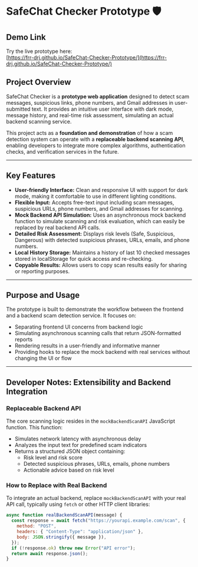 # SafeChat Checker Prototype 🛡️

## Demo Link

Try the live prototype here:  
[https://frr-drj.github.io/SafeChat-Checker-Prototype/](https://frr-drj.github.io/SafeChat-Checker-Prototype/)

## Project Overview

SafeChat Checker is a **prototype web application** designed to detect scam messages, suspicious links, phone numbers, and Gmail addresses in user-submitted text. It provides an intuitive user interface with dark mode, message history, and real-time risk assessment, simulating an actual backend scanning service.

This project acts as a **foundation and demonstration** of how a scam detection system can operate with a **replaceable backend scanning API**, enabling developers to integrate more complex algorithms, authentication checks, and verification services in the future.

---

## Key Features

- **User-friendly Interface:** Clean and responsive UI with support for dark mode, making it comfortable to use in different lighting conditions.
- **Flexible Input:** Accepts free-text input including scam messages, suspicious URLs, phone numbers, and Gmail addresses for scanning.
- **Mock Backend API Simulation:** Uses an asynchronous mock backend function to simulate scanning and risk evaluation, which can easily be replaced by real backend API calls.
- **Detailed Risk Assessment:** Displays risk levels (Safe, Suspicious, Dangerous) with detected suspicious phrases, URLs, emails, and phone numbers.
- **Local History Storage:** Maintains a history of last 10 checked messages stored in localStorage for quick access and re-checking.
- **Copyable Results:** Allows users to copy scan results easily for sharing or reporting purposes.

---

## Purpose and Usage

The prototype is built to demonstrate the workflow between the frontend and a backend scam detection service. It focuses on:

- Separating frontend UI concerns from backend logic
- Simulating asynchronous scanning calls that return JSON-formatted reports
- Rendering results in a user-friendly and informative manner
- Providing hooks to replace the mock backend with real services without changing the UI or flow

---

## Developer Notes: Extensibility and Backend Integration

### Replaceable Backend API

The core scanning logic resides in the `mockBackendScanAPI` JavaScript function. This function:

- Simulates network latency with asynchronous delay
- Analyzes the input text for predefined scam indicators
- Returns a structured JSON object containing:
  - Risk level and risk score
  - Detected suspicious phrases, URLs, emails, phone numbers
  - Actionable advice based on risk level

### How to Replace with Real Backend

To integrate an actual backend, replace `mockBackendScanAPI` with your real API call, typically using `fetch` or other HTTP client libraries:

```js
async function realBackendScanAPI(message) {
  const response = await fetch("https://yourapi.example.com/scan", {
    method: "POST",
    headers: { "Content-Type": "application/json" },
    body: JSON.stringify({ message }),
  });
  if (!response.ok) throw new Error("API error");
  return await response.json();
}
